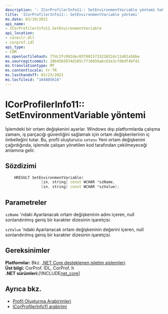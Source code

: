 ```yaml
---
description: ': ICorProfilerInfo11:: SetEnvironmentVariable yöntemi hakkında daha fazla bilgi edinin'
title: 'ICorProfilerInfo11:: SetEnvironmentVariable yöntemi'
ms.date: 03/19/2021
api_name:
- ICorProfilerInfo11.SetEnvironmentVariable
api_location:
- coreclr.dll
- corprof.idl
api_type:
- COM
ms.openlocfilehash: 77dc3fc992dec037881573323822dc11481a56be
ms.sourcegitcommit: 20b4565974d185c7716656a6c63e3cfdbdf4bf41
ms.translationtype: MT
ms.contentlocale: tr-TR
ms.lasthandoff: 03/23/2021
ms.locfileid: "104805616"
---
```

# <a name="icorprofilerinfo11setenvironmentvariable-method"></a>ICorProfilerInfo11:: SetEnvironmentVariable yöntemi

İşlemdeki bir ortam değişkenini ayarlar. Windows dışı platformlarda çalışma zamanı, iş parçacığı güvenliğini sağlamak için ortam değişkenlerinin iç önbelleğini tutar. Bu, profil oluşturucu `setenv` Yeni ortam değişkenini çağırdığında, işlemde çalışan yönetilen kod tarafından çekilmeyeceği anlamına gelir.
  
## <a name="syntax"></a>Sözdizimi  
  
```cpp  
    HRESULT SetEnvironmentVariable(
                [in, string] const WCHAR *szName,
                [in, string] const WCHAR *szValue);
```  
  
## <a name="parameters"></a>Parametreler

`szName` 'ndaki Ayarlanacak ortam değişkeninin adını içeren, null sonlandırılmış geniş bir karakter dizesinin işaretçisi.

`szValue` 'ndaki Ayarlanacak ortam değişkeninin değerini içeren, null sonlandırılmış geniş bir karakter dizesinin işaretçisi.

## <a name="requirements"></a>Gereksinimler  

**Platformlar:** Bkz. [.NET Core desteklenen işletim sistemleri](../../../core/install/windows.md?pivots=os-windows).  
**Üst bilgi:** CorProf. IDL, CorProf. h  
**.NET sürümleri:**[!INCLUDE[net_core](../../../../includes/net-core-31-md.md)]  
  
## <a name="see-also"></a>Ayrıca bkz.

- [Profil Oluşturma Arabirimleri](profiling-interfaces.md)
- [ICorProfilerInfo11 arabirimi](icorprofilerinfo11-interface.md)

